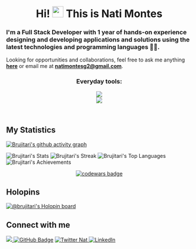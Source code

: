 <h1 align="center">Hi! <img src="https://raw.githubusercontent.com/MartinHeinz/MartinHeinz/master/wave.gif" width="30px"> This is Nati Montes</h1>

<h3> I'm a Full Stack Developer with 1 year of hands-on experience designing and developing applications and solutions using the latest technologies and programming languages 👩‍💻. </h3>

Looking for opportunities and collaborations, feel free to ask me anything <a href="https://github.com/Brujitari/Brujitari/issues/new"><b>here</b></a> or email me at <a href="mailto:natimontesg2@gmail.com"><b>natimontesg2@gmail.com</b></a>.

<h3 align="center"> Everyday tools: </h3>

<p align="center">
  <a href="https://skillicons.dev">
    <img src="https://skillicons.dev/icons?i=js,nodejs,react,express,postgres,mongodb,sass,git,githubactions" />
    <br/>
    <img src="https://skillicons.dev/icons?i=docker,linux,bash,discord,regex,figma,bootstrap,mui" />
  </a>
</p>

<br/>

## My Statistics

[![Brujitari's github activity graph](https://activity-graph.herokuapp.com/graph?username=Brujitari&theme=react-dark&area=true)](https://github.com/ashutosh00710/github-readme-activity-graph)

![Brujitari's Stats](https://github-readme-stats.vercel.app/api?username=Brujitari&theme=react&show_icons=true&hide_border=true&count_private=true)
![Brujitari's Streak](https://github-readme-streak-stats.herokuapp.com/?user=Brujitari&theme=react&hide_border=true)
![Brujitari's Top Languages](https://github-readme-stats.vercel.app/api/top-langs/?username=Brujitari&theme=react&show_icons=true&hide_border=true&layout=compact)
![Brujitari's Achievements](https://github-profile-trophy.vercel.app/?username=Brujitari&theme=react&no-frame=true&column=3&row=1)
<br>
<p align="center">
    <a href="https://www.codewars.com/users/Brujitari">
        <img alt="codewars badge" src="https://www.codewars.com//users/Brujitari/badges/large">
    </a>
</p>

## Holopins

[![@brujitari's Holopin board](https://holopin.io/api/user/board?user=brujitari)](https://holopin.io/@brujitari)

## Connect with me
<a href="https://github.com/Brujitari">
    <img src="https://komarev.com/ghpvc/?username=Brujitari">
</a>
<a href="https://github.com/Brujitari?tab=followers"><img src="https://img.shields.io/github/followers/Brujitari?label=Followers&style=social" alt="GitHub Badge"></a>
    <a href="https://twitter.com/itWorksOnLocal">
        <img src="https://img.shields.io/twitter/follow/itWorksOnLocal?label=Twitter&style=social" alt="Twitter Nat">
    </a>
    <a href="https://www.linkedin.com/in/natalia-sofware-developer/">
        <img src="https://img.shields.io/badge/LinkedIn--_.svg?style=social&logo=linkedin" alt="LinkedIn">
    </a>

